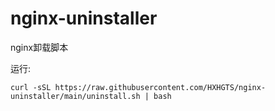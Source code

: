 # nginx-uninstaller
nginx卸载脚本

运行:
```
curl -sSL https://raw.githubusercontent.com/HXHGTS/nginx-uninstaller/main/uninstall.sh | bash
```
